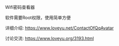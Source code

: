 Wifi密码查看器

软件需要Root权限，使用简单方便

详细介绍: https://www.loveyu.net/ContactOfQqAvatar

讨论交流: https://www.loveyu.org/3193.html